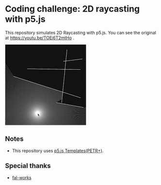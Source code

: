 # Coding challenge: 2D raycasting with p5.js

This repository simulates 2D Raycasting with p5.js. You can see the original at https://youtu.be/TOEi6T2mtHo .

![](https://raw.githubusercontent.com/hirohitokato/myAssets/main/2d-raycasting/2d-raycasting.gif)

## Notes

- This repository uses [p5.js Templates(PETR+)](https://fal-works.github.io/p5js-templates/).

## Special thanks

- [fal-works](https://www.fal-works.com)
